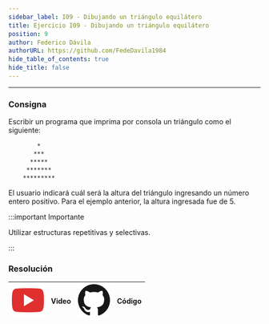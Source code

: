 ```yaml
---
sidebar_label: I09 - Dibujando un triángulo equilátero
title: Ejercicio I09 - Dibujando un triángulo equilátero
position: 9
author: Federico Dávila
authorURL: https://github.com/FedeDavila1984
hide_table_of_contents: true
hide_title: false
---
```

---
### Consigna
Escribir un programa que imprima por consola un triángulo como el siguiente:

```
        *
       ***
      *****
     *******
    *********
```

El usuario indicará cuál será la altura del triángulo ingresando un número entero positivo. Para el ejemplo anterior, la altura ingresada fue de 5. 

:::important Importante

Utilizar estructuras repetitivas y selectivas.

:::

### Resolución
| ![img](/base/youtube.svg) | Video | ![img](/base/github.svg) | Código |
| :-----------------------: | :---: | :----------------------: | :----: |
